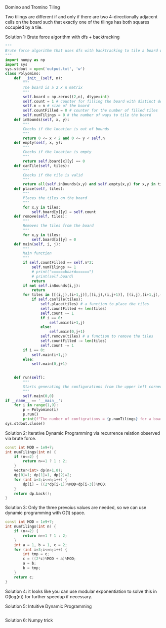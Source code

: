 Domino and Tromino Tiling

Two tilings are different if and only if there are two 4-directionally adjacent cells on the board such that exactly one of the tilings has both squares occupied by a tile.

Solution 1: Brute force algorithm with dfs + backtracking

```py
"""
Brute force algorithm that uses dfs with backtracking to tile a board with polyominoes (dominoes and trominoes).
"""
import numpy as np
import sys
sys.stdout = open('output.txt', 'w')
class Polyomino:
    def __init__(self, n):
        """
        The board is a 2 x n matrix 
        """
        self.board = np.zeros((2,n), dtype=int)
        self.count = 1 # counter for filling the board with distinct dominos
        self.n = n # size of the board
        self.countFilled = 0 # counter for the number of filled tiles
        self.numTilings = 0 # the number of ways to tile the board
    def inBounds(self, x, y):
        """
        Checks if the location is out of bounds
        """
        return 0 <= x < 2 and 0 <= y < self.n
    def empty(self, x, y):
        """
        Checks if the location is empty
        """
        return self.board[x][y] == 0
    def canTile(self, tiles):
        """
        Checks if the tile is valid
        """
        return all(self.inBounds(x,y) and self.empty(x,y) for x,y in tiles)
    def place(self, tiles):
        """
        Places the tiles on the board
        """
        for x,y in tiles:
            self.board[x][y] = self.count
    def remove(self, tiles):
        """
        Removes the tiles from the board
        """ 
        for x,y in tiles:
            self.board[x][y] = 0
    def main(self, i, j):
        """
        Main function
        """
        if self.countFilled == self.n*2:
            self.numTilings += 1
            # print("======board======")
            # print(self.board)
            return
        if not self.inBounds(i,j):
            return
        for tiles in [[(i,j),(i+1,j)],[(i,j),(i,j+1)], [(i,j),(i+1,j),(i,j+1)],[(i,j),(i-1,j),(i,j+1)], [(i,j),(i-1,j),(i,j-1)],[(i,j),(i,j-1),(i+1,j)]]:
            if self.canTile(tiles):
                self.place(tiles) # a function to place the tiles
                self.countFilled += len(tiles)
                self.count += 1
                if i == 0:
                    self.main(i+1,j)
                else:
                    self.main(0,j+1)
                self.remove(tiles) # a function to remove the tiles
                self.countFilled -= len(tiles)
                self.count -= 1
        if i == 0:
            self.main(i+1,j)
        else:
            self.main(0,j+1)
        

    def run(self):
        """
        Starts generating the configurations from the upper left corner
        """
        self.main(0,0)
if __name__ == '__main__':
    for i in range(1,9):
        p = Polyomino(i)
        p.run()
        print(f"The number of configrations = {p.numTilings} for a board of size {2}x{i}")
sys.stdout.close()
```

Solution 2: Iterative Dynamic Programming via recurrence relation observed via brute force. 

```c++
const int MOD = 1e9+7;
int numTilings(int n) {
    if (n<=2) {
        return n==1 ? 1 : 2;
    }
    vector<int> dp(n+1,0);
    dp[0]=1; dp[1]=1, dp[2]=2;
    for (int i=3;i<=n;i++) {
        dp[i] = ((2*dp[i-1])%MOD+dp[i-3])%MOD;
    }
    return dp.back();
}
```

Solution 3: Only the three prevoius values are needed, so we can use dynamic programming with O(1) space.

```c++
const int MOD = 1e9+7;
int numTilings(int n) {
    if (n<=2) {
        return n==1 ? 1 : 2;
    }
    int a = 1, b = 1, c = 2;
    for (int i=3;i<=n;i++) {
        int tmp = c;
        c = ((2*c)%MOD + a)%MOD;
        a = b;
        b = tmp;
    }
    return c;
}
```

Solution 4:  it looks like you can use modular exponentiation to solve this in O(log(n)) for further speedup if necessary. 


Solution 5: Intuitive Dynamic Programming

```py

```

Solution 6: Numpy trick

```py

```